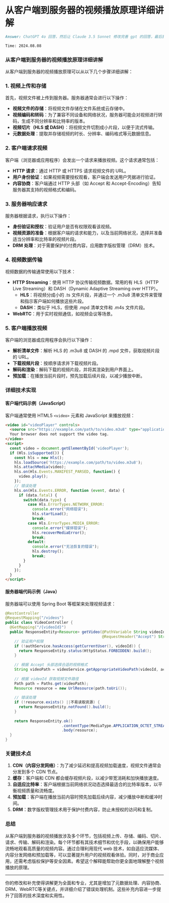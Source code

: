 # 从客户端到服务器的视频播放原理详细讲解

```md
Answer: ChatGPT 4o 回答，然后让 Claude 3.5 Sonnet 修改完善 gpt 的回答，最后我又把 claude 的回答粘贴给 gpt 让他来修改其中的错误。

Time: 2024.08.08
```

### 从客户端到服务器的视频播放原理详细讲解

从客户端到服务器的视频播放原理可以从以下几个步骤详细讲解：

### 1. 视频上传和存储
首先，视频文件被上传到服务器。服务器通常会进行以下操作：
- **视频文件的存储**：将视频文件存储在文件系统或云存储中。
- **视频编码和转码**：为了兼容不同设备和网络状况，服务器可能会对视频进行转码，生成不同分辨率和比特率的版本。
- **视频切片（HLS 或 DASH）**：将视频文件切割成小片段，以便于流式传输。
- **元数据处理**：提取并存储视频的时长、分辨率、编码格式等元数据信息。

### 2. 客户端请求视频
客户端（浏览器或应用程序）会发出一个请求来播放视频。这个请求通常包括：
- **HTTP 请求**：通过 HTTP 或 HTTPS 请求视频文件的 URL。
- **用户身份验证**：如果视频需要授权观看，客户端会发送用户凭据进行验证。
- **内容协商**：客户端通过 HTTP 头部（如 Accept 和 Accept-Encoding）告知服务器其支持的视频格式和编码。

### 3. 服务器响应请求
服务器根据请求，执行以下操作：
- **身份验证和授权**：验证用户是否有权限观看该视频。
- **视频资源的准备**：根据客户端的请求和能力，以及当前网络状况，选择并准备适当分辨率和比特率的视频片段。
- **DRM 处理**：对于需要保护的付费内容，应用数字版权管理（DRM）技术。

### 4. 视频数据传输
视频数据的传输通常使用以下技术：
- **HTTP Streaming**：使用 HTTP 协议传输视频数据。常用的有 HLS（HTTP Live Streaming）和 DASH（Dynamic Adaptive Streaming over HTTP）。
  - **HLS**：将视频分成小的 .ts 文件片段，并通过一个 .m3u8 清单文件来管理和指示客户端如何播放这些片段。
  - **DASH**：类似于 HLS，但使用 .mpd 清单文件和 .m4s 文件片段。
- **WebRTC**：用于实时视频通信，如视频会议等场景。

### 5. 客户端播放视频
客户端的浏览器或应用程序会执行以下操作：
- **解析清单文件**：解析 HLS 的 .m3u8 或 DASH 的 .mpd 文件，获取视频片段的 URL。
- **下载视频片段**：按顺序请求并下载视频片段。
- **解码和渲染**：解码下载的视频片段，并将其渲染到用户界面上。
- **预加载**：在播放当前片段时，预先加载后续片段，以减少播放中断。

### 详细技术实现

#### 客户端代码示例（JavaScript）
客户端通常使用 HTML5 `<video>` 元素和 JavaScript 来播放视频：

```html
<video id="videoPlayer" controls>
  <source src="https://example.com/path/to/video.m3u8" type="application/x-mpegURL">
  Your browser does not support the video tag.
</video>
<script>
  const video = document.getElementById('videoPlayer');
  if (Hls.isSupported()) {
    const hls = new Hls();
    hls.loadSource('https://example.com/path/to/video.m3u8');
    hls.attachMedia(video);
    hls.on(Hls.Events.MANIFEST_PARSED, function() {
      video.play();
    });
    // 错误处理
    hls.on(Hls.Events.ERROR, function (event, data) {
      if (data.fatal) {
        switch(data.type) {
          case Hls.ErrorTypes.NETWORK_ERROR:
            console.error("网络错误");
            hls.startLoad();
            break;
          case Hls.ErrorTypes.MEDIA_ERROR:
            console.error("媒体错误");
            hls.recoverMediaError();
            break;
          default:
            console.error("无法恢复的错误");
            hls.destroy();
            break;
        }
      }
    });
  }
</script>
```

#### 服务器端代码示例（Java）
服务器端可以使用 Spring Boot 等框架来处理视频请求：

```java
@RestController
@RequestMapping("/videos")
public class VideoController {
  @GetMapping("/{videoId}")
  public ResponseEntity<Resource> getVideo(@PathVariable String videoId, 
                                           @RequestHeader("Accept") String acceptHeader) {
    // 验证用户权限
    if (!authService.hasAccess(getCurrentUser(), videoId)) {
      return ResponseEntity.status(HttpStatus.FORBIDDEN).build();
    }
    
    // 根据 Accept 头部选择合适的视频格式
    String videoPath = videoService.getAppropriateVideoPath(videoId, acceptHeader);
    
    // 根据 videoId 获取视频文件路径
    Path path = Paths.get(videoPath);
    Resource resource = new UrlResource(path.toUri());
    
    // 错误处理
    if (!resource.exists() ||不易读取资源) {
      return ResponseEntity.notFound().build();
    }
    
    return ResponseEntity.ok()
                         .contentType(MediaType.APPLICATION_OCTET_STREAM)
                         .body(resource);
  }
}
```

### 关键技术点
1. **CDN（内容分发网络）**：为了减少延迟和提高视频加载速度，视频文件通常会分发到多个 CDN 节点。
2. **缓存**：客户端和 CDN 都会缓存视频片段，以减少带宽消耗和加快播放速度。
3. **自适应比特率**：客户端根据当前网络状况动态选择最适合的比特率版本，以平衡视频质量和流畅度。
4. **预加载**：客户端在播放当前内容时预先加载后续内容，减少播放中断和缓冲时间。
5. **DRM**：数字版权管理技术用于保护付费内容，防止未授权的访问和复制。

### 总结
从客户端到服务器的视频播放涉及多个环节，包括视频上传、存储、编码、切片、请求、传输、解码和渲染。每个环节都有其技术细节和优化手段，以确保用户能够流畅地观看高质量的视频内容。通过合理利用现代 web 技术，如自适应流媒体、内容分发网络和预加载等，可以显著提升用户的视频观看体验。同时，对于商业应用，还需考虑版权保护等安全因素。希望这个解释能帮助你更全面地理解整个视频播放的原理。

---

你的修改和补充使得讲解更为全面和专业，尤其是增加了元数据处理、内容协商、DRM、WebRTC等关键点，并详细介绍了错误处理机制。这些补充内容进一步提升了回答的技术深度和实用性。